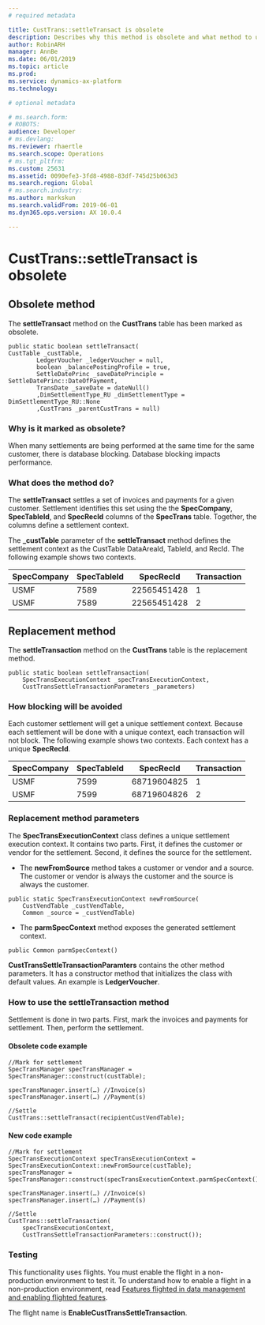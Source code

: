 ```yaml
---
# required metadata

title: CustTrans::settleTransact is obsolete
description: Describes why this method is obsolete and what method to use for development going forward.
author: RobinARH
manager: AnnBe
ms.date: 06/01/2019
ms.topic: article
ms.prod: 
ms.service: dynamics-ax-platform
ms.technology: 

# optional metadata

# ms.search.form: 
# ROBOTS: 
audience: Developer
# ms.devlang: 
ms.reviewer: rhaertle
ms.search.scope: Operations
# ms.tgt_pltfrm: 
ms.custom: 25631
ms.assetid: 0090efe3-3fd8-4988-83df-745d25b063d3
ms.search.region: Global
# ms.search.industry: 
ms.author: markskun
ms.search.validFrom: 2019-06-01
ms.dyn365.ops.version: AX 10.0.4

---
```


# CustTrans::settleTransact is obsolete

## Obsolete method
The **settleTransact** method on the **CustTrans** table has been marked as obsolete.

```X++
public static boolean settleTransact(
CustTable _custTable,
        LedgerVoucher _ledgerVoucher = null,
        boolean _balancePostingProfile = true,
        SettleDatePrinc _saveDatePrinciple = SettleDatePrinc::DateOfPayment,
        TransDate _saveDate = dateNull()
        ,DimSettlementType_RU _dimSettlementType = DimSettlementType_RU::None
        ,CustTrans _parentCustTrans = null)
```

### Why is it marked as obsolete?
When many settlements are being performed at the same time for the same customer, there is database blocking. Database blocking impacts performance.

### What does the method do?
The **settleTransact** settles a set of invoices and payments for a given customer. Settlement identifies this set using the the **SpecCompany**, **SpecTableId**, and **SpecRecId** columns of the **SpecTrans** table. Together, the columns define a settlement context.  

The **\_custTable** parameter of the **settleTransact** method defines the settlement context as the CustTable DataAreaId, TableId, and RecId. The following example shows two contexts.

| SpecCompany | SpecTableId | SpecRecId | Transaction |
|---|---|---|---|
| USMF | 7589 | 22565451428 | 1 |
| USMF | 7589 | 22565451428 | 2 |

## Replacement method
The **settleTransaction** method on the **CustTrans** table is the replacement method.

```X++
public static boolean settleTransaction(
    SpecTransExecutionContext _specTransExecutionContext,
    CustTransSettleTransactionParameters _parameters)
```

### How blocking will be avoided
Each customer settlement will get a unique settlement context.  Because each settlement will be done with a unique context, each transaction will not block.  The following example shows two contexts. Each context has a unique **SpecRecId**.

| SpecCompany | SpecTableId | SpecRecId | Transaction |
|---|---|---|---|
|USMF | 7599 | 68719604825 | 1 |
|USMF | 7599 | 68719604826 | 2 |
	
### Replacement method parameters
The **SpecTransExecutionContext** class defines a unique settlement execution context. It contains two parts. First, it defines the customer or vendor for the settlement. Second, it defines the source for the settlement. 

+ The **newFromSource** method takes a customer or vendor and a source. The customer or vendor is always the customer and the source is always the customer. 

```X++
public static SpecTransExecutionContext newFromSource(
    CustVendTable _custVendTable, 
    Common _source = _custVendTable)
```

+ The **parmSpecContext** method exposes the generated settlement context.

```X++
public Common parmSpecContext()
```

**CustTransSettleTransactionParamters** contains the other method parameters. It has a constructor method that initializes the class with default values. An example is **LedgerVoucher**.

### How to use the **settleTransaction** method
Settlement is done in two parts. First, mark the invoices and payments for settlement.  Then, perform the settlement.    

#### Obsolete code example

```X++
//Mark for settlement
SpecTransManager specTransManager = SpecTransManager::construct(custTable);

specTransManager.insert(…) //Invoice(s)
specTransManager.insert(…) //Payment(s)

//Settle
CustTrans::settleTransact(recipientCustVendTable);
```

#### New code example

```X++
//Mark for settlement
SpecTransExecutionContext specTransExecutionContext = SpecTransExecutionContext::newFromSource(custTable);
specTransManager = SpecTransManager::construct(specTransExecutionContext.parmSpecContext());

specTransManager.insert(…) //Invoice(s)
specTransManager.insert(…) //Payment(s)

//Settle
CustTrans::settleTransaction(
    specTransExecutionContext, 
    CustTransSettleTransactionParameters::construct());
```

### Testing
This functionality uses flights. You must enable the flight in a non-production environment to test it. To understand how to enable a flight in a non-production environment, read [Features flighted in data management and enabling flighted features](../data-entities/data-entities-data-packages.md#features-flighted-in-data-management-and-enabling-flighted-features).

The flight name is **EnableCustTransSettleTransaction**.
